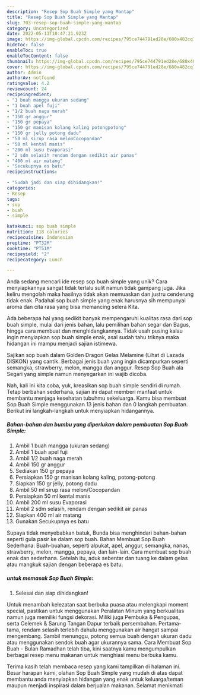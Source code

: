 ```yaml
---
description: "Resep Sop Buah Simple yang Mantap"
title: "Resep Sop Buah Simple yang Mantap"
slug: 703-resep-sop-buah-simple-yang-mantap
category: Uncategorized
date: 2022-05-13T10:47:21.923Z
image: https://img-global.cpcdn.com/recipes/795ce744791ed28e/680x482cq70/sop-buah-simple-foto-resep-utama.jpg
hideToc: false
enableToc: true
enableTocContent: false
thumbnail: https://img-global.cpcdn.com/recipes/795ce744791ed28e/680x482cq70/sop-buah-simple-foto-resep-utama.jpg
cover: https://img-global.cpcdn.com/recipes/795ce744791ed28e/680x482cq70/sop-buah-simple-foto-resep-utama.jpg
author: Admin
authorAv: notfound
ratingvalue: 4.2
reviewcount: 24
recipeingredient:
- "1 buah mangga ukuran sedang"
- "1 buah apel fuji"
- "1/2 buah naga merah"
- "150 gr anggur"
- "150 gr pepaya"
- "150 gr manisan kolang kaling potongpotong"
- "150 gr jelly potong dadu"
- "50 ml sirup rasa melonCocopandan"
- "50 ml kental manis"
- "200 ml susu Evaporasi"
- "2 sdm selasih rendam dengan sedikit air panas"
- "400 ml air matang"
- "Secukupnya es batu"
recipeinstructions:

- "Sudah jadi dan siap dihidangkan!"
categories:
- Resep
tags:
- sop
- buah
- simple

katakunci: sop buah simple 
nutrition: 118 calories
recipecuisine: Indonesian
preptime: "PT32M"
cooktime: "PT51M"
recipeyield: "2"
recipecategory: Lunch

---
```





Anda sedang mencari ide resep sop buah simple yang unik? Cara menyiapkannya sangat tidak terlalu sulit namun tidak gampang juga. Jika keliru mengolah maka hasilnya tidak akan memuaskan dan justru cenderung tidak enak. Padahal sop buah simple yang enak harusnya sih mempunyai aroma dan cita rasa yang bisa memancing selera Kita.





Ada beberapa hal yang sedikit banyak mempengaruhi kualitas rasa dari sop buah simple, mulai dari jenis bahan, lalu pemilihan bahan segar dan Bagus, hingga cara membuat dan menghidangkannya. Tidak usah pusing kalau ingin menyiapkan sop buah simple enak,      asal sudah tahu triknya maka hidangan ini mampu menjadi sajian istimewa.














Sajikan sop buah dalam Golden Dragon Gelas Melamine (Lihat di Lazada DISKON) yang cantik. Berbagai jenis buah yang ingin dicampurkan seperti semangka, strawberry, melon, mangga dan anggur. Resep Sop Buah ala Segari yang simple namun menyegarkan ini wajib dicoba.






Nah, kali ini kita coba, yuk, kreasikan sop buah simple sendiri di rumah. Tetap berbahan sederhana, sajian ini dapat memberi manfaat untuk membantu menjaga kesehatan tubuhmu sekeluarga. Kamu bisa membuat Sop Buah Simple menggunakan 13 jenis bahan dan 0 langkah pembuatan. Berikut ini langkah-langkah untuk menyiapkan hidangannya.

<!--inarticleads1-->

##### Bahan-bahan dan bumbu yang diperlukan dalam pembuatan Sop Buah Simple:

1. Ambil 1 buah mangga (ukuran sedang)
1. Ambil 1 buah apel fuji
1. Ambil 1/2 buah naga merah
1. Ambil 150 gr anggur
1. Sediakan 150 gr pepaya
1. Persiapkan 150 gr manisan kolang kaling, potong-potong
1. Siapkan 150 gr jelly, potong dadu
1. Ambil 50 ml sirup rasa melon/Cocopandan
1. Persiapkan 50 ml kental manis
1. Ambil 200 ml susu Evaporasi
1. Ambil 2 sdm selasih, rendam dengan sedikit air panas
1. Siapkan 400 ml air matang
1. Gunakan Secukupnya es batu


Supaya tidak menyebabkan batuk, Bunda bisa menghindari bahan-bahan seperti gula pasir ke dalam sop buah. Bahan Membuat Sop Buah Sederhana: Buah-buahan, seperti alpukat, apel, anggur, semangka, nanas, strawberry, melon, mangga, pepaya, dan lain-lain. Cara membuat sop buah enak dan sederhana. Setelah itu, aduk sebentar dan tuang ke dalam gelas atau mangkuk sajian dengan beberapa es batu. 

<!--inarticleads2-->

#####  untuk memasak Sop Buah Simple:


1. Selesai dan siap dihidangkan!

Untuk menambah kelezatan saat berbuka puasa atau melengkapi moment special, pastikan untuk menggunakan Peralatan Minum yang berkualitas namun juga memiliki fungsi dekorasi. Miliki juga Pembuka &amp; Pengupas, serta Celemek &amp; Sarung Tangan Dapur terbaik persembahan. Pertama-tama, rendam selasih terlebih dahulu menggunakan air hangat sampai mengembang. Sambil menunggu, potong semua buah dengan ukuran dadu atau menggunakan sendok buah agar ukurannya sama. Cara Membuat Sop Buah - Bulan Ramadhan telah tiba, kini saatnya kamu mengumpulkan berbagai resep menu makanan untuk menghiasi menu berbuka kamu. 

Terima kasih telah membaca resep yang kami tampilkan di halaman ini. Besar harapan kami, olahan Sop Buah Simple yang mudah di atas dapat membantu anda menyiapkan hidangan yang enak untuk keluarga/teman maupun menjadi inspirasi dalam berjualan makanan. Selamat menikmati
